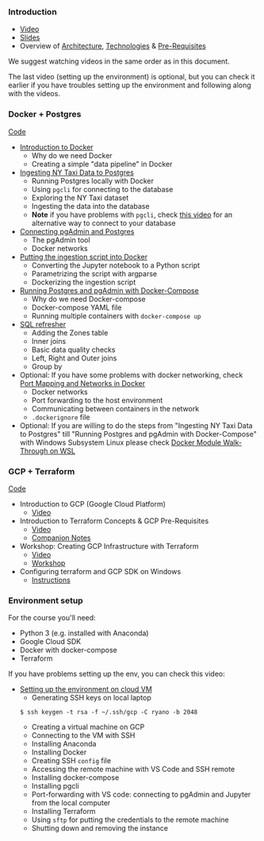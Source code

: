 ### Introduction

- [Video](https://www.youtube.com/watch?v=-zpVha7bw5A)
- [Slides](https://www.slideshare.net/AlexeyGrigorev/data-engineering-zoomcamp-introduction)
- Overview of [Architecture](https://github.com/DataTalksClub/data-engineering-zoomcamp#overview), [Technologies](https://github.com/DataTalksClub/data-engineering-zoomcamp#technologies) & [Pre-Requisites](https://github.com/DataTalksClub/data-engineering-zoomcamp#prerequisites)

We suggest watching videos in the same order as in this document.

The last video (setting up the environment) is optional, but you can check it earlier
if you have troubles setting up the environment and following along with the videos.

### Docker + Postgres

[Code](2_docker_sql)

- [Introduction to Docker](https://www.youtube.com/watch?v=EYNwNlOrpr0&list=PL3MmuxUbc_hJed7dXYoJw8DoCuVHhGEQb)
  - Why do we need Docker
  - Creating a simple "data pipeline" in Docker
- [Ingesting NY Taxi Data to Postgres](https://www.youtube.com/watch?v=2JM-ziJt0WI&list=PL3MmuxUbc_hJed7dXYoJw8DoCuVHhGEQb)
  - Running Postgres locally with Docker
  - Using `pgcli` for connecting to the database
  - Exploring the NY Taxi dataset
  - Ingesting the data into the database
  - **Note** if you have problems with `pgcli`, check [this video](https://www.youtube.com/watch?v=3IkfkTwqHx4&list=PL3MmuxUbc_hJed7dXYoJw8DoCuVHhGEQb)
    for an alternative way to connect to your database
- [Connecting pgAdmin and Postgres](https://www.youtube.com/watch?v=hCAIVe9N0ow&list=PL3MmuxUbc_hJed7dXYoJw8DoCuVHhGEQb)
  - The pgAdmin tool
  - Docker networks
- [Putting the ingestion script into Docker](https://www.youtube.com/watch?v=B1WwATwf-vY&list=PL3MmuxUbc_hJed7dXYoJw8DoCuVHhGEQb)
  - Converting the Jupyter notebook to a Python script
  - Parametrizing the script with argparse
  - Dockerizing the ingestion script
- [Running Postgres and pgAdmin with Docker-Compose](https://www.youtube.com/watch?v=hKI6PkPhpa0&list=PL3MmuxUbc_hJed7dXYoJw8DoCuVHhGEQb)
  - Why do we need Docker-compose
  - Docker-compose YAML file
  - Running multiple containers with `docker-compose up`
- [SQL refresher](https://www.youtube.com/watch?v=QEcps_iskgg&list=PL3MmuxUbc_hJed7dXYoJw8DoCuVHhGEQb)
  - Adding the Zones table
  - Inner joins
  - Basic data quality checks
  - Left, Right and Outer joins
  - Group by
- Optional: If you have some problems with docker networking, check [Port Mapping and Networks in Docker](https://www.youtube.com/watch?v=tOr4hTsHOzU&list=PL3MmuxUbc_hJed7dXYoJw8DoCuVHhGEQb)
  - Docker networks
  - Port forwarding to the host environment
  - Communicating between containers in the network
  - `.dockerignore` file
- Optional: If you are willing to do the steps from "Ingesting NY Taxi Data to Postgres" till "Running Postgres and pgAdmin with Docker-Compose" with Windows Subsystem Linux please check [Docker Module Walk-Through on WSL](https://www.youtube.com/watch?v=Mv4zFm2AwzQ)

### GCP + Terraform

[Code](1_terraform_gcp)

- Introduction to GCP (Google Cloud Platform)
  - [Video](https://www.youtube.com/watch?v=18jIzE41fJ4&list=PL3MmuxUbc_hJed7dXYoJw8DoCuVHhGEQb)
- Introduction to Terraform Concepts & GCP Pre-Requisites
  - [Video](https://www.youtube.com/watch?v=Hajwnmj0xfQ&list=PL3MmuxUbc_hJed7dXYoJw8DoCuVHhGEQb)
  - [Companion Notes](1_terraform_gcp)
- Workshop: Creating GCP Infrastructure with Terraform
  - [Video](https://www.youtube.com/watch?v=dNkEgO-CExg&list=PL3MmuxUbc_hJed7dXYoJw8DoCuVHhGEQb)
  - [Workshop](1_terraform_gcp/terraform)
- Configuring terraform and GCP SDK on Windows
  - [Instructions](1_terraform_gcp/windows.md)

### Environment setup

For the course you'll need:

- Python 3 (e.g. installed with Anaconda)
- Google Cloud SDK
- Docker with docker-compose
- Terraform

If you have problems setting up the env, you can check this video:

- [Setting up the environment on cloud VM](https://www.youtube.com/watch?v=ae-CV2KfoN0&list=PL3MmuxUbc_hJed7dXYoJw8DoCuVHhGEQb)
  - Generating SSH keys on local laptop
  ```
  $ ssh keygen -t rsa -f ~/.ssh/gcp -C ryano -b 2048
  ```
  - Creating a virtual machine on GCP
  - Connecting to the VM with SSH
  - Installing Anaconda
  - Installing Docker
  - Creating SSH `config` file
  - Accessing the remote machine with VS Code and SSH remote
  - Installing docker-compose
  - Installing pgcli
  - Port-forwarding with VS code: connecting to pgAdmin and Jupyter from the local computer
  - Installing Terraform
  - Using `sftp` for putting the credentials to the remote machine
  - Shutting down and removing the instance

